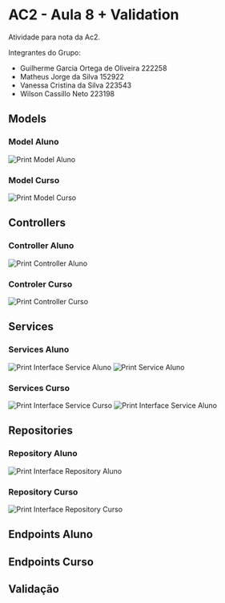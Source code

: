 # AC2 - Aula 8 + Validation
Atividade para nota da Ac2.

Integrantes do Grupo:
- Guilherme Garcia Ortega de Oliveira 222258
- Matheus Jorge da Silva 152922
- Vanessa Cristina da Silva 223543
- Wilson Cassillo Neto 223198

## Models

### Model Aluno
![Print Model Aluno](img/classeAluno.png)

### Model Curso
![Print Model Curso](img/classeCurso.png)

## Controllers

### Controller Aluno
![Print Controller Aluno](img/controllerAluno.png)

### Controler Curso
![Print Controller Curso](img/controllerCurso.png)

## Services

### Services Aluno
![Print Interface Service Aluno](img/serviceAluno1.png)
![Print Service Aluno](img/serviceAluno2.png)

### Services Curso
![Print Interface Service Curso](img/serviceCurso1.png)
![Print Interface Service Aluno](img/serviceCurso2.png)

## Repositories

### Repository Aluno
![Print Interface Repository Aluno](img/repositoryAluno.png)

### Repository Curso
![Print Interface Repository Curso](img/repositoryCurso.png)


## Endpoints Aluno

## Endpoints Curso

## Validação